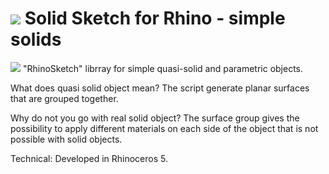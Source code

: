 # <img src=“https://github.com/andrasaa/Vazlat3D/simples.png”> Solid Sketch for Rhino - simple solids 
<img src=“https://github.com/andrasaa/Vazlat3D/simples.png”> 
"RhinoSketch" librray for simple quasi-solid and parametric objects.

What does quasi solid object mean? 
The script generate planar surfaces that are grouped together. 

Why do not you go with real solid object?
The surface group gives the possibility to apply different materials on each side of the object that is not possible with solid objects.

Technical:
Developed in Rhinoceros 5.
